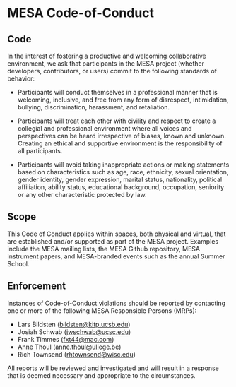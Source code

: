 # MESA Code-of-Conduct

## Code

In the interest of fostering a productive and welcoming collaborative
environment, we ask that participants in the MESA project (whether
developers, contributors, or users) commit to the following standards
of behavior:

* Participants will conduct themselves in a professional manner that is 
  welcoming, inclusive, and free from any form of disrespect, intimidation, 
  bullying, discrimination, harassment, and retaliation.

* Participants will treat each other with civility and respect to create a 
  collegial and professional environment where all voices and perspectives 
  can be heard irrespective of biases, known and unknown. Creating an ethical 
  and supportive environment is the responsibility of all participants.

* Participants will avoid taking inappropriate actions or making statements 
  based on characteristics such as age, race, ethnicity, sexual orientation, 
  gender identity, gender expression, marital status, nationality, political 
  affiliation, ability status, educational background, occupation, seniority 
  or any other characteristic protected by law.

## Scope

This Code of Conduct applies within spaces, both physical and virtual,
that are established and/or supported as part of the MESA
project. Examples include the MESA mailing lists, the MESA Github
repository, MESA instrument papers, and MESA-branded events such as
the annual Summer School.

## Enforcement

Instances of Code-of-Conduct violations should be reported by
contacting one or more of the following MESA Responsible Persons
(MRPs):

* Lars Bildsten (<bildsten@kitp.ucsb.edu>)
* Josiah Schwab (<jwschwab@ucsc.edu>)
* Frank Timmes (<fxt44@mac.com>)
* Anne Thoul (<anne.thoul@uliege.be>)
* Rich Townsend (<rhtownsend@wisc.edu>)

All reports will be reviewed and investigated and will result in a
response that is deemed necessary and appropriate to the
circumstances.
